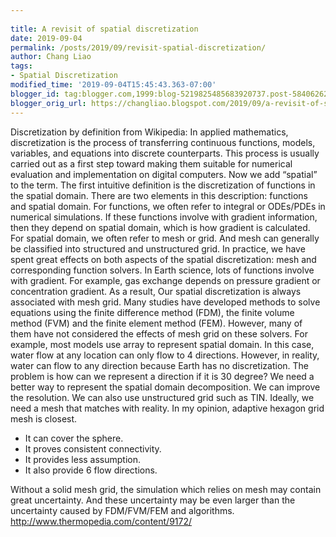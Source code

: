 ```yaml
---
 
title: A revisit of spatial discretization
date: 2019-09-04
permalink: /posts/2019/09/revisit-spatial-discretization/
author: Chang Liao
tags:
- Spatial Discretization
modified_time: '2019-09-04T15:45:43.363-07:00'
blogger_id: tag:blogger.com,1999:blog-5219825485683920737.post-584062623971820911
blogger_orig_url: https://changliao.blogspot.com/2019/09/a-revisit-of-spatial-discretization.html
---
```


Discretization by definition from Wikipedia: In applied mathematics, discretization is the process of transferring continuous functions, models, variables, and equations into discrete counterparts. This process is usually carried out as a first step toward making them suitable for numerical evaluation and implementation on digital computers.
Now we add “spatial” to the term. The first intuitive definition is the discretization of functions in the spatial domain.
There are two elements in this description: functions and spatial domain.
For functions, we often refer to integral or ODEs/PDEs in numerical simulations. If these functions involve with gradient information, then they depend on spatial domain, which is how gradient is calculated.
For spatial domain, we often refer to mesh or grid. And mesh can generally be classified into structured and unstructured grid.
In practice, we have spent great effects on both aspects of the spatial discretization: mesh and corresponding function solvers.
In Earth science, lots of functions involve with gradient. For example, gas exchange depends on pressure gradient or concentration gradient. As a result, Our spatial discretization is always associated with mesh grid.
Many studies have developed methods to solve equations using the finite difference method (FDM), the finite volume method (FVM) and the finite element method (FEM). However, many of them have not considered the effects of mesh grid on these solvers. For example, most models use array to represent spatial domain. In this case, water flow at any location can only flow to 4 directions. However, in reality, water can flow to any direction because Earth has no discretization. The problem is how can we represent a direction if it is 30 degree?
We need a better way to represent the spatial domain decomposition. We can improve the resolution. We can also use unstructured grid such as TIN. Ideally, we need a mesh that matches with reality. In my opinion, adaptive hexagon grid mesh is closest.

* It can cover the sphere.
* It proves consistent connectivity.
* It provides less assumption.
* It also provide 6 flow directions.

Without a solid mesh grid, the simulation which relies on mesh may contain great uncertainty. And these uncertainty may be even larger than the uncertainty caused by FDM/FVM/FEM and algorithms.
http://www.thermopedia.com/content/9172/